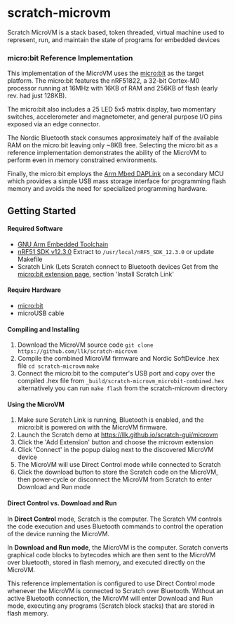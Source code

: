 # scratch-microvm

Scratch MicroVM is a stack based, token threaded, virtual machine used to represent, run, and maintain the state of programs for embedded devices

### micro:bit Reference Implementation

This implementation of the MicroVM uses the [micro:bit](https://microbit.org/) as the target platform. The micro:bit features the nRF51822, a 32-bit Cortex-M0 processor running at 16MHz with 16KB of RAM and 256KB of flash (early rev. had just 128KB).

The micro:bit also includes a 25 LED 5x5 matrix display, two momentary switches, accelerometer and magnetometer, and general purpose I/O pins exposed via an edge connector.

The Nordic Bluetooth stack consumes approximately half of the available RAM on the micro:bit leaving only ~8KB free. Selecting the micro:bit as a reference implementation demonstrates the ability of the MicroVM to perform even in memory constrained environments.

Finally, the micro:bit employs the [Arm Mbed DAPLink](https://github.com/ARMmbed/DAPLink) on a secondary MCU which provides a simple USB mass storage interface for programming flash memory and avoids the need for specialized programming hardware.

## Getting Started

#### Required Software
- [GNU Arm Embedded Toolchain](https://developer.arm.com/tools-and-software/open-source-software/developer-tools/gnu-toolchain/gnu-rm/downloads)
- [nRF51 SDK v12.3.0](https://developer.nordicsemi.com/)
Extract to `/usr/local/nRF5_SDK_12.3.0` or update Makefile
- Scratch Link (Lets Scratch connect to Bluetooth devices
Get from the [micro:bit extension page]([https://scratch.mit.edu/microbit](https://scratch.mit.edu/microbit)), section 'Install Scratch Link'

#### Require Hardware
- [micro:bit](https://microbit.org/)
- microUSB cable

#### Compiling and Installing
1. Download the MicroVM source code
`git clone https://github.com/llk/scratch-microvm	`
2. Compile the combined MicroVM firmware and Nordic SoftDevice .hex file
`cd scratch-microvm`
`make`
3. Connect the micro:bit to the computer's USB port and copy over the compiled .hex file from
`_build/scratch-microvm_microbit-combined.hex`
alternatively you can run `make flash` from the scratch-microvm directory

#### Using the MicroVM
1. Make sure Scratch Link is running, Bluetooth is enabled, and the micro:bit is powered on with the MicroVM firmware.
2. Launch the Scratch demo at https://llk.github.io/scratch-gui/microvm
3. Click the 'Add Extension' button and choose the microvm extension
4. Click 'Connect' in the popup dialog next to the discovered MicroVM device
5. The MicroVM will use Direct Control mode while connected to Scratch
6. Click the download button to store the Scratch code on the MicroVM, then power-cycle or disconnect the MicroVM from Scratch to enter Download and Run mode

#### Direct Control vs. Download and Run
In **Direct Control** mode, Scratch is the computer. The Scratch VM controls the code execution and uses Bluetooth commands to control the operation of the device running the MicroVM.

In **Download and Run mode**, the MicroVM is the computer. Scratch converts graphical code blocks to bytecodes which are then sent to the MicroVM over bluetooth, stored in flash memory, and executed directly on the MicroVM.

This reference implementation is configured to use Direct Control mode whenever the MicroVM is connected to Scratch over Bluetooth. Without an active Bluetooth connection, the MicroVM will enter Download and Run mode, executing any programs (Scratch block stacks) that are stored in flash memory.
